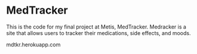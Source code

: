 MedTracker
======
This is the code for my final project at Metis, MedTracker. Medracker is a site that allows users to tracker their medications, side effects, and moods.


mdtkr.herokuapp.com
